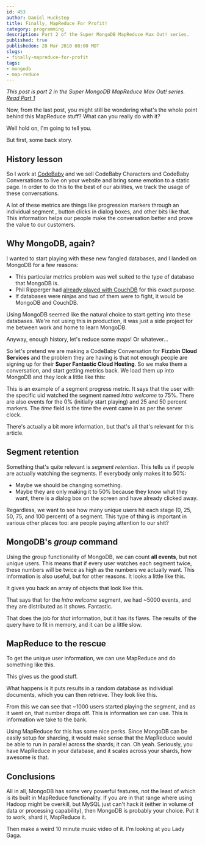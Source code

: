 ```yaml
--- 
id: 453
author: Daniel Huckstep
title: Finally, MapReduce For Profit!
category: programming
description: Part 2 of the Super MongoDB MapReduce Max Out! series.
published: true
publishedon: 28 Mar 2010 08:00 MDT
slugs: 
- finally-mapreduce-for-profit
tags: 
- mongodb
- map-reduce
---
```

*This post is part 2 in the Super MongoDB MapReduce Max Out! series.
[Read Part 1](/2010/03/22/super-mongodb-mapreduce-max-out)*

Now, from the last post, you might still be wondering what's the whole
point behind this MapReduce stuff? What can you really do with it?

Well hold on, I'm going to tell you.

But first, some back story.

## History lesson

So I work at [CodeBaby](http://www.codebaby.com/) and we sell CodeBaby
Characters and CodeBaby Conversations to live on your website and bring
some emotion to a static page. In order to do this to the best of our
abilities, we track the usage of these conversations.

A lot of these metrics are things like progression markers through an
individual segment , button clicks in dialog boxes, and other bits like
that. This information helps our people make the conversation better and
prove the value to our customers.

## Why MongoDB, again?

I wanted to start playing with these new fangled databases, and I landed
on MongoDB for a few reasons:

* This particular metrics problem was well suited to the type of
database that MongoDB is.
* Phil Ripperger had [already played with
CouchDB](http://www.pdatasolutions.com/blog/archive/2009/09/three_weeks_with_couchdb.html)
for this exact purpose.
* If databases were ninjas and two of them were to fight, it would be
MongoDB and CouchDB.

Using MongoDB seemed like the natural choice to start getting into these
databases. We're not using this in production, it was just a side
project for me between work and home to learn MongoDB.

Anyway, enough history, let's reduce some maps! Or whatever…

So let's pretend we are making a CodeBaby Conversation for **Fizzbin
Cloud Services** and the problem they are having is that not enough
people are signing up for their **Super Fantastic Cloud Hosting**. So we
make them a conversation, and start getting metrics back. We load them
up into MongoDB and they look a little like this:

<script type="text/javascript" src="http://gist.github.com/346635.js?file=schema-example.js"></script>

This is an example of a segment progress metric. It says that the user
with the specific uid watched the segment named *Intro welcome* to 75%.
There are also events for the 0% (initially start playing) and 25 and 50
percent markers. The *time* field is the time the event came in as per
the server clock.

There's actually a bit more information, but that's all that's relevant
for this article.

## Segment retention

Something that's quite relevant is *segment retention*. This tells us if
people are actually watching the segments. If everybody only makes it to
50%:

-   Maybe we should be changing something.
-   Maybe they are only making it to 50% because they know what they
    want, there is a dialog box on the screen and have already clicked
    away.

Regardless, we want to see how many unique users hit each stage (0, 25,
50, 75, and 100 percent) of a segment. This type of thing is important
in various other places too: are people paying attention to our shit?

## MongoDB's *group* command

Using the group functionality of MongoDB, we can count **all events**,
but not unique users. This means that if every user watches each segment
twice, these numbers will be twice as high as the numbers we actually
want. This information is also useful, but for other reasons. It looks a
little like this.

<script type="text/javascript" src="http://gist.github.com/346635.js?file=segment-retention-group.js"></script>

It gives you back an array of objects that look like this.

<script type="text/javascript" src="http://gist.github.com/346635.js?file=group-out.js"></script>

That says that for the *Intro welcome* segment, we had ~5000 events, and they are distributed as it shows. Fantastic.

That does the job for *that* information, but it has its flaws. The results of the query have to fit in memory, and it can be a little slow.

## MapReduce to the rescue

To get the unique user information, we can use MapReduce and do something like this.

<script type="text/javascript" src="http://gist.github.com/346635.js?file=segment-retention.js"></script>

This gives us the good stuff.

What happens is it puts results in a random database as individual documents, which you can then retrieve. They look like this.

<script type="text/javascript" src="http://gist.github.com/346635.js?file=map-reduce-out.js"></script>

From this we can see that ~1000 users started playing the
segment, and as it went on, that number drops off. This is information
we can use. This is information we take to the bank.

Using MapReduce for this has some nice perks. Since MongoDB can be
easily setup for sharding, it would make sense that the MapReduce would
be able to run in parallel across the shards; it can. Oh yeah.
Seriously, you have MapReduce in your database, and it scales across
your shards, how awesome is that.

## Conclusions

All in all, MongoDB has some very powerful features, not the least of
which is its built in MapReduce functionality. If you are in that range
where using Hadoop might be overkill, but MySQL just can't hack it
(either in volume of data or processing capability), then MongoDB is
probably your choice. Put it to work, shard it, MapReduce it.

Then make a weird 10 minute music video of it. I'm looking at you Lady
Gaga.
